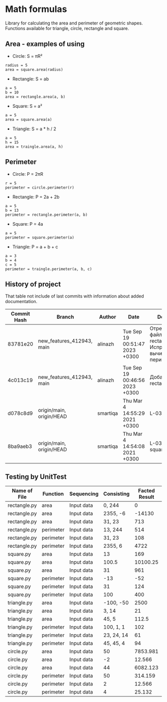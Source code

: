 # Math formulas
Library for calculating the area and perimeter of geometric shapes. Functions available for triangle, circle, rectangle and square.

## Area - examples of using
- Circle: S = πR²
```
radius = 5
area = square.area(radius)
```
- Rectangle: S = ab
```
a = 5
b = 10
area = rectangle.area(a, b)
```
- Square: S = a²
```
a = 5
area = square.area(a)
```
- Triangle: S = a * h / 2 
```
a = 5
h = 15
area = traingle.area(a, h)
```

## Perimeter
- Circle: P = 2πR
```
r = 5
perimeter = circle.perimeter(r)
```
- Rectangle: P = 2a + 2b
```
a = 5
b = 13
perimeter = rectangle.perimeter(a, b)
```
- Square: P = 4a
```
a = 5
perimeter = square.perimeter(a)
```
- Triangle: P = a + b + c
```
a = 3
b = 4
c = 5
perimeter = traingle.perimeter(a, b, c)
```
## History of project

That table not include of last commits with information about added documentation.

| Commit Hash | Branch                       | Author            | Date                           | Description                                     |
|-------------|------------------------------|-------------------|--------------------------------|-------------------------------------------------|
| 83781e20    | new_features_412943, main    | alinazh           | Tue Sep 19 00:51:47 2023 +0300 | Отрекдактирован файл rectangle.py. Исправлено вычисление периметра. |
| 4c013c19    | new_features_412943, main    | alinazh           | Tue Sep 19 00:46:56 2023 +0300 | Добавлен файл rectangle.py                     |
| d078c8d9    | origin/main, origin/HEAD     | smartiqa          | Thu Mar 4 14:55:29 2021 +0300  | L-03: Docs added                                |
| 8ba9aeb3    | origin/main, origin/HEAD     | smartiqa          | Thu Mar 4 14:54:08 2021 +0300  | L-03: Circle and square added                  |

## Testing by UnitTest

| Name of File | Function  | Sequencing     | Consisting | Facted Result | Expected Result | Verdict   |
|--------------|-----------|----------------|------------|---------------|-----------------|-----------|
| rectangle.py | area      | Input data     | 0, 244     | 0             | 0               | correct   |
| rectangle.py | area      | Input data     | 2355, -6   | -14130        | ERROR           | incorrect |
| rectangle.py | area      | Input data     | 31, 23     | 713           | 713             | correct   |
| rectangle.py | perimeter | Input data     | 13, 244    | 514           | 514             | correct   |
| rectangle.py | perimeter | Input data     | 31, 23     | 108           | 108             | correct   |
| rectangle.py | perimeter | Input data     | 2355, 6    | 4722          | 4722            | correct   |
| square.py    | area      | Input data     | 13         | 169           | 169             | correct   |
| square.py    | area      | Input data     | 100.5      | 10100.25      | 10100.25        | correct   |
| square.py    | area      | Input data     | 31         | 961           | 961             | correct   |
| square.py    | perimeter | Input data     | -13        | -52           | ERROR           | incorrect |
| square.py    | perimeter | Input data     | 31         | 124           | 124             | correct   |
| square.py    | perimeter | Input data     | 100        | 400           | 400             | correct   |
| triangle.py  | area      | Input data     | -100, -50  | 2500          | ERROR           | incorrect |
| triangle.py  | area      | Input data     | 3, 14      | 21            | 21              | correct   |
| triangle.py  | area      | Input data     | 45, 5      | 112.5         | 112.5           | correct   |
| triangle.py  | perimeter | Input data     | 100, 1, 1  | 102           | ERROR           | incorrect |
| triangle.py  | perimeter | Input data     | 23, 24, 14 | 61            | 61              | correct   |
| triangle.py  | perimeter | Input data     | 45, 45, 4  | 94            | 94              | correct   |
| circle.py    | area      | Input data     | 50         | 7853.981      | 7853.981        | correct   |
| circle.py    | area      | Input data     | -2         | 12.566        | ERROR           | incorrect |
| circle.py    | area      | Input data     | 44         | 6082.123      | 6082.123        | correct   |
| circle.py    | perimeter | Input data     | 50         | 314.159       | 314.159         | correct   |
| circle.py    | perimeter | Input data     | 2          | 12.566        | 12.566          | correct   |
| circle.py    | perimeter | Input data     | 4          | 25.132        | 25.132          | correct   |


